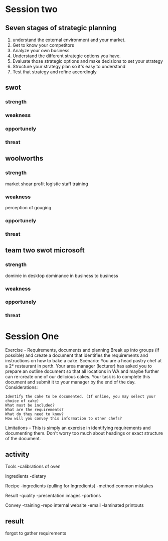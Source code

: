 # Session two

## Seven stages of strategic planning
1. understand the external environment and your market.
2. Get to know your competitors
3. Analyze your own business
4. Understand the different strategic options you have.
5. Evaluate those strategic options and make decisions to set your strategy
6. Structure your strategy plan so it's easy to understand
7. Test that strategy and refine accordingly

## swot

### strength
### weakness
### opportunely
### threat

## woolworths
### strength
market shear
profit
logistic
staff training

### weakness
perception of gouging

### opportunely

### threat

## team two swot microsoft
### strength
dominie in desktop
dominance in business to business

### weakness
### opportunely
### threat



# Session One
 Exercise - Requirements, documents and planning
Break up into groups (if possible) and create a document that identifies the requirements and instructions on how to bake a cake.
Scenario:
You are a head pastry chef at a 2* restaurant in perth. Your area manager (lecturer) has asked you to prepare an outline document so that all locations in WA and maybe further can re-create one of our delicious cakes. Your task is to complete this document and submit it to your manager by the end of the day.
Considerations:

    Identify the cake to be documented. (If online, you may select your choice of cake)
    What must be included?
    What are the requirements?
    What do they need to know?
    How will you convey this information to other chefs?


Limitations - This is simply an exercise in identifying requirements and documenting them. Don't worry too much about headings or exact structure of the document.

## activity
Tools
-calibrations of oven

Ingredients
-dietary

Recipe
-ingredients (pulling for Ingredients)
-method
 common mistakes

Result
-quality
-presentation
 images
-portions

Convey
-training
-repo internal website
-email
-laminated printouts

## result
forgot to gather requirements
